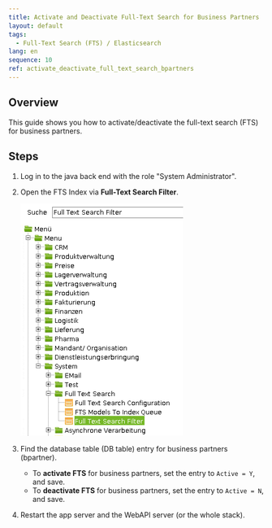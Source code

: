 ```yaml
---
title: Activate and Deactivate Full-Text Search for Business Partners
layout: default
tags:  
  - Full-Text Search (FTS) / Elasticsearch
lang: en
sequence: 10
ref: activate_deactivate_full_text_search_bpartners
---
```


## Overview
This guide shows you how to activate/deactivate the full-text search (FTS) for business partners.

## Steps
1. Log in to the java back end with the role "System Administrator".
1. Open the FTS Index via **Full-Text Search Filter**.

    <kbd><img src="assets/fts_index-full_text_search_filter.png" alt="Fig.: FTS index - Full Text Search Filter"></kbd>

1. Find the database table (DB table) entry for business partners (bpartner).
    - To **activate FTS** for business partners, set the entry to `Active = Y`, and save.
    - To **deactivate FTS** for business partners, set the entry to `Active = N`, and save.

1. Restart the app server and the WebAPI server (or the whole stack).
